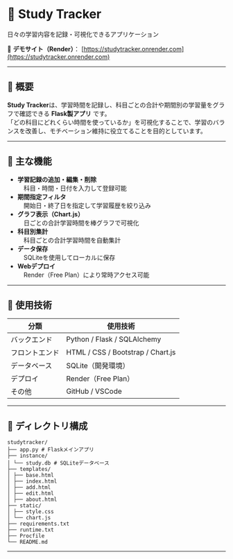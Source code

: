 # 📘 Study Tracker  
日々の学習内容を記録・可視化できるアプリケーション  

🎯 **デモサイト（Render）**：  [https://studytracker.onrender.com](https://studytracker.onrender.com)

---

## 📝 概要  
**Study Tracker**は、学習時間を記録し、科目ごとの合計や期間別の学習量をグラフで確認できる **Flask製アプリ** です。  
「どの科目にどれくらい時間を使っているか」を可視化することで、学習のバランスを改善し、モチベーション維持に役立てることを目的としています。

---

## 🚀 主な機能  
- **学習記録の追加・編集・削除**  
　科目・時間・日付を入力して登録可能  
- **期間指定フィルタ**  
　開始日・終了日を指定して学習履歴を絞り込み  
- **グラフ表示（Chart.js）**  
　日ごとの合計学習時間を棒グラフで可視化  
- **科目別集計**  
　科目ごとの合計学習時間を自動集計  
- **データ保存**  
　SQLiteを使用してローカルに保存  
- **Webデプロイ**  
　Render（Free Plan）により常時アクセス可能  

---

## 🧰 使用技術  
| 分類 | 使用技術 |
|------|------------|
| バックエンド | Python / Flask / SQLAlchemy |
| フロントエンド | HTML / CSS / Bootstrap / Chart.js |
| データベース | SQLite（開発環境） |
| デプロイ | Render（Free Plan） |
| その他 | GitHub / VSCode |

---

## 📂 ディレクトリ構成

```
studytracker/
├── app.py # Flaskメインアプリ
├── instance/
│ └── study.db # SQLiteデータベース
├── templates/
│ ├── base.html
│ ├── index.html
│ ├── add.html
│ ├── edit.html
│ ├── about.html
├── static/
│ ├── style.css
│ └── chart.js
├── requirements.txt
├── runtime.txt
├── Procfile
└── README.md
```

---




